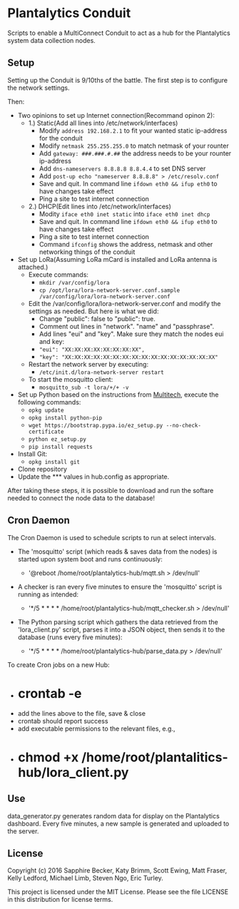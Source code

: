 # Plantalytics Conduit

Scripts to enable a MultiConnect Conduit to act as a hub for the Plantalytics system data collection nodes.

## Setup

Setting up the Conduit is 9/10ths of the battle. The first step is to configure the network settings.

Then:
* Two opinions to set up Internet connection(Recommand opinon 2):
  * 1.) Static(Add all lines into /etc/network/interfaces)
    * Modify `address 192.168.2.1` to fit your wanted static ip-address for the conduit
    * Modify `netmask 255.255.255.0` to match netmask of your rounter
    * Add `gateway: ###.###.#.##` the address needs to be your rounter ip-address
    * Add `dns-nameservers 8.8.8.8 8.8.4.4` to set DNS server
    * Add `post-up echo "nameserver 8.8.8.8" > /etc/resolv.conf`
    * Save and quit. In command line `ifdown eth0 && ifup eth0` to have changes take effect
    * Ping a site to test internet connection
  * 2.) DHCP(Edit lines into /etc/network/interfaces)
    * Modity `iface eth0 inet static` into `iface eth0 inet dhcp`
    * Save and quit. In command line `ifdown eth0 && ifup eth0` to have changes take effect
    * Ping a site to test internet connection
    * Command `ifconfig` shows the address, netmask and other networking things of the conduit
* Set up LoRa(Assuming LoRa mCard is installed and LoRa antenna is attached.)
  * Execute commands:
    * `mkdir /var/config/lora`
    * `cp /opt/lora/lora-network-server.conf.sample /var/config/lora/lora-network-server.conf`
  * Edit the /var/config/lora/lora-network-server.conf and modify the settings as needed. But here is what we did:
    * Change "public": false to "public": true.
    * Comment out lines in "network". "name" and "passphrase".
    * Add lines "eui" and "key". Make sure they match the nodes eui and key:
	* `"eui": "XX:XX:XX:XX:XX:XX:XX:XX",`
	* `"key": "XX:XX:XX:XX:XX:XX:XX:XX:XX:XX:XX:XX:XX:XX:XX:XX"`
  * Restart the network server by executing:
	* `/etc/init.d/lora-network-server restart`
  * To start the mosquitto client:
	* `mosquitto_sub -t lora/+/+ -v`
* Set up Python based on the instructions from [Multitech](http://www.multitech.net/developer/software/mlinux/mlinux-software-development/python/), execute the following commands:
  * `opkg update`
  * `opkg install python-pip`
  * `wget https://bootstrap.pypa.io/ez_setup.py --no-check-certificate`
  * `python ez_setup.py`
  * `pip install requests`
* Install Git:
  * `opkg install git`
* Clone repository
* Update the *** values in hub.config as appropriate.

After taking these steps, it is possible to download and run the softare needed to connect the node data to the database!

## Cron Daemon

The Cron Daemon is used to schedule scripts to run at select intervals.

* The 'mosquitto' script (which reads & saves data from the nodes) is started upon system boot and runs 
continuously:
  * '@reboot /home/root/plantalytics-hub/mqtt.sh > /dev/null'

* A checker is ran every five minutes to ensure the 'mosquitto' script is running as intended:
  * '*/5 * * * * /home/root/plantalytics-hub/mqtt_checker.sh > /dev/null'

* The Python parsing script which gathers the data retrieved from the 'lora_client.py' 
script, parses it into a JSON object, then sends it to the database (runs every five minutes):
  * '*/5 * * * * /home/root/plantalytics-hub/parse_data.py > /dev/null'

To create Cron jobs on a new Hub:
  * # crontab -e
  * add the lines above to the file, save & close
  * crontab should report success
  * add executable permissions to the relevant files, e.g.,
  * # chmod +x /home/root/plantalitics-hub/lora_client.py

## Use

data_generator.py generates random data for display on the Plantalytics dashboard. Every five minutes, a new sample is generated and uploaded to the server.

## License

Copyright (c) 2016 Sapphire Becker, Katy Brimm, Scott Ewing, Matt Fraser, Kelly Ledford, Michael Limb, Steven Ngo, Eric Turley.

This project is licensed under the MIT License. Please see the file LICENSE in this distribution for license terms.
